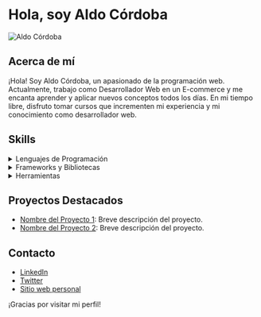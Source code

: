 <!-- README.md -->

# Hola, soy Aldo Córdoba

<img src="https://avatars.githubusercontent.com/u/134328269?v=4" alt="Aldo Córdoba" width="100" height="100">

## Acerca de mí

¡Hola! Soy Aldo Córdoba, un apasionado de la programación web. Actualmente, trabajo como Desarrollador Web en un E-commerce y me encanta aprender y aplicar nuevos conceptos todos los días. En mi tiempo libre, disfruto tomar cursos que incrementen mi experiencia y mi conocimiento como desarrollador web.

## Skills

<details>
  <summary>Lenguajes de Programación</summary>
  <ul>
    <li><img src="https://raw.githubusercontent.com/devicons/devicon/master/icons/html5/html5-original.svg" alt="HTML" width="30" height="30"></li>
    <li><img src="https://raw.githubusercontent.com/devicons/devicon/master/icons/css3/css3-plain-wordmark.svg" alt="CSS" width="30" height="30"></li>
    <li><img src="https://raw.githubusercontent.com/devicons/devicon/master/icons/javascript/javascript-original.svg" alt="Javascript" width="30" height="30"></li>
  </ul>
</details>

<details>
  <summary>Frameworks y Bibliotecas</summary>
  <ul>
    <li>Laravel <img src="https://raw.githubusercontent.com/devicons/devicon/master/icons/laravel/laravel-plain-wordmark.svg" alt="Laravel" width="30" height="30"></li>
    <li>Vue.js <img src="https://raw.githubusercontent.com/devicons/devicon/master/icons/vuejs/vuejs-original.svg" alt="Vue.js" width="30" height="30"></li>
    <li>Bootstrap <img src="https://raw.githubusercontent.com/devicons/devicon/master/icons/bootstrap/bootstrap-original.svg" alt="Bootstrap" width="30" height="30"></li>
  </ul>
</details>

<details>
  <summary>Herramientas</summary>
  <ul>
    <li>Git</li>
    <li>VS Code</li>
    <li>Photoshop</li>
  </ul>
</details>

## Proyectos Destacados

- [Nombre del Proyecto 1](enlace-al-proyecto-1): Breve descripción del proyecto.
- [Nombre del Proyecto 2](enlace-al-proyecto-2): Breve descripción del proyecto.

## Contacto

- [LinkedIn](enlace-a-tu-perfil-de-LinkedIn)
- [Twitter](enlace-a-tu-perfil-de-Twitter)
- [Sitio web personal](enlace-a-tu-sitio-web)

¡Gracias por visitar mi perfil!
